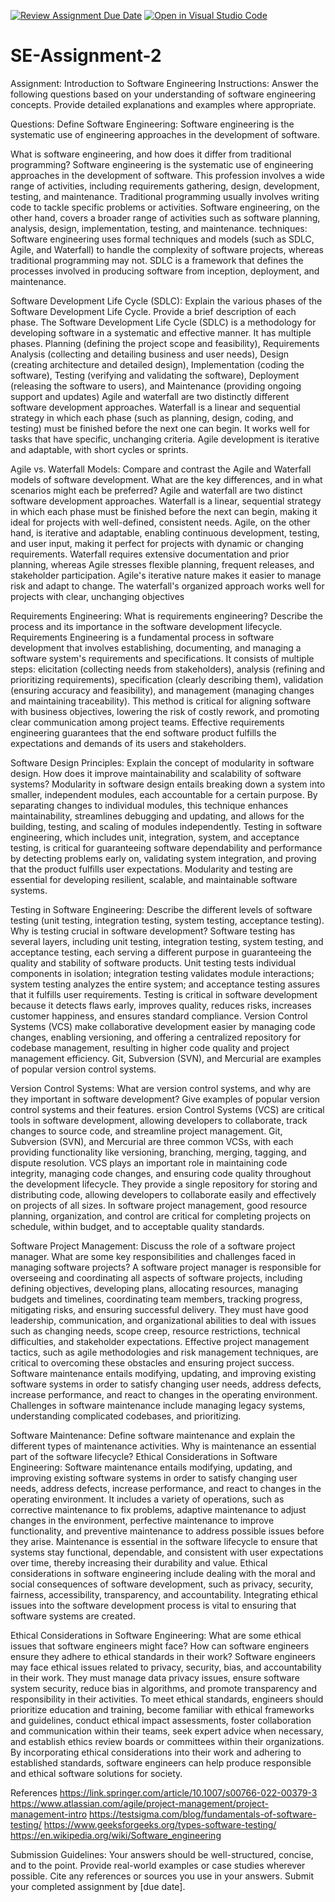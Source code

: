 [![Review Assignment Due Date](https://classroom.github.com/assets/deadline-readme-button-24ddc0f5d75046c5622901739e7c5dd533143b0c8e959d652212380cedb1ea36.svg)](https://classroom.github.com/a/-ucQIGTc)
[![Open in Visual Studio Code](https://classroom.github.com/assets/open-in-vscode-718a45dd9cf7e7f842a935f5ebbe5719a5e09af4491e668f4dbf3b35d5cca122.svg)](https://classroom.github.com/online_ide?assignment_repo_id=15251254&assignment_repo_type=AssignmentRepo)

# SE-Assignment-2

Assignment: Introduction to Software Engineering
Instructions:
Answer the following questions based on your understanding of software engineering concepts. Provide detailed explanations and examples where appropriate.

Questions:
Define Software Engineering:
Software engineering is the systematic use of engineering approaches in the development of software.

What is software engineering, and how does it differ from traditional programming?
Software engineering is the systematic use of engineering approaches in the development of software. This profession involves a wide range of activities, including requirements gathering, design, development, testing, and maintenance. Traditional programming usually involves writing code to tackle specific problems or activities. Software engineering, on the other hand, covers a broader range of activities such as software planning, analysis, design, implementation, testing, and maintenance. techniques: Software engineering uses formal techniques and models (such as SDLC, Agile, and Waterfall) to handle the complexity of software projects, whereas traditional programming may not. SDLC is a framework that defines the processes involved in producing software from inception, deployment, and maintenance.

Software Development Life Cycle (SDLC):
Explain the various phases of the Software Development Life Cycle. Provide a brief description of each phase.
The Software Development Life Cycle (SDLC) is a methodology for developing software in a systematic and effective manner. It has multiple phases. Planning (defining the project scope and feasibility), Requirements Analysis (collecting and detailing business and user needs), Design (creating architecture and detailed design), Implementation (coding the software), Testing (verifying and validating the software), Deployment (releasing the software to users), and Maintenance (providing ongoing support and updates) Agile and waterfall are two distinctly different software development approaches. Waterfall is a linear and sequential strategy in which each phase (such as planning, design, coding, and testing) must be finished before the next one can begin. It works well for tasks that have specific, unchanging criteria. Agile development is iterative and adaptable, with short cycles or sprints.

Agile vs. Waterfall Models:
Compare and contrast the Agile and Waterfall models of software development. What are the key differences, and in what scenarios might each be preferred?
Agile and waterfall are two distinct software development approaches. Waterfall is a linear, sequential strategy in which each phase must be finished before the next can begin, making it ideal for projects with well-defined, consistent needs. Agile, on the other hand, is iterative and adaptable, enabling continuous development, testing, and user input, making it perfect for projects with dynamic or changing requirements. Waterfall requires extensive documentation and prior planning, whereas Agile stresses flexible planning, frequent releases, and stakeholder participation. Agile's iterative nature makes it easier to manage risk and adapt to change. The waterfall's organized approach works well for projects with clear, unchanging objectives

Requirements Engineering:
What is requirements engineering? Describe the process and its importance in the software development lifecycle.
Requirements Engineering is a fundamental process in software development that involves establishing, documenting, and managing a software system's requirements and specifications. It consists of multiple steps: elicitation (collecting needs from stakeholders), analysis (refining and prioritizing requirements), specification (clearly describing them), validation (ensuring accuracy and feasibility), and management (managing changes and maintaining traceability). This method is critical for aligning software with business objectives, lowering the risk of costly rework, and promoting clear communication among project teams. Effective requirements engineering guarantees that the end software product fulfills the expectations and demands of its users and stakeholders.

Software Design Principles:
Explain the concept of modularity in software design. How does it improve maintainability and scalability of software systems?
Modularity in software design entails breaking down a system into smaller, independent modules, each accountable for a certain purpose. By separating changes to individual modules, this technique enhances maintainability, streamlines debugging and updating, and allows for the building, testing, and scaling of modules independently. Testing in software engineering, which includes unit, integration, system, and acceptance testing, is critical for guaranteeing software dependability and performance by detecting problems early on, validating system integration, and proving that the product fulfills user expectations. Modularity and testing are essential for developing resilient, scalable, and maintainable software systems.

Testing in Software Engineering:
Describe the different levels of software testing (unit testing, integration testing, system testing, acceptance testing). Why is testing crucial in software development?
Software testing has several layers, including unit testing, integration testing, system testing, and acceptance testing, each serving a different purpose in guaranteeing the quality and stability of software products. Unit testing tests individual components in isolation; integration testing validates module interactions; system testing analyzes the entire system; and acceptance testing assures that it fulfills user requirements. Testing is critical in software development because it detects flaws early, improves quality, reduces risks, increases customer happiness, and ensures standard compliance. Version Control Systems (VCS) make collaborative development easier by managing code changes, enabling versioning, and offering a centralized repository for codebase management, resulting in higher code quality and project management efficiency. Git, Subversion (SVN), and Mercurial are examples of popular version control systems.

Version Control Systems:
What are version control systems, and why are they important in software development? Give examples of popular version control systems and their features.
ersion Control Systems (VCS) are critical tools in software development, allowing developers to collaborate, track changes to source code, and streamline project management. Git, Subversion (SVN), and Mercurial are three common VCSs, with each providing functionality like versioning, branching, merging, tagging, and dispute resolution. VCS plays an important role in maintaining code integrity, managing code changes, and ensuring code quality throughout the development lifecycle. They provide a single repository for storing and distributing code, allowing developers to collaborate easily and effectively on projects of all sizes. In software project management, good resource planning, organization, and control are critical for completing projects on schedule, within budget, and to acceptable quality standards.

Software Project Management:
Discuss the role of a software project manager. What are some key responsibilities and challenges faced in managing software projects?
A software project manager is responsible for overseeing and coordinating all aspects of software projects, including defining objectives, developing plans, allocating resources, managing budgets and timelines, coordinating team members, tracking progress, mitigating risks, and ensuring successful delivery. They must have good leadership, communication, and organizational abilities to deal with issues such as changing needs, scope creep, resource restrictions, technical difficulties, and stakeholder expectations. Effective project management tactics, such as agile methodologies and risk management techniques, are critical to overcoming these obstacles and ensuring project success. Software maintenance entails modifying, updating, and improving existing software systems in order to satisfy changing user needs, address defects, increase performance, and react to changes in the operating environment. Challenges in software maintenance include managing legacy systems, understanding complicated codebases, and prioritizing.

Software Maintenance:
Define software maintenance and explain the different types of maintenance activities. Why is maintenance an essential part of the software lifecycle?
Ethical Considerations in Software Engineering: Software maintenance entails modifying, updating, and improving existing software systems in order to satisfy changing user needs, address defects, increase performance, and react to changes in the operating environment. It includes a variety of operations, such as corrective maintenance to fix problems, adaptive maintenance to adjust changes in the environment, perfective maintenance to improve functionality, and preventive maintenance to address possible issues before they arise. Maintenance is essential in the software lifecycle to ensure that systems stay functional, dependable, and consistent with user expectations over time, thereby increasing their durability and value. Ethical considerations in software engineering include dealing with the moral and social consequences of software development, such as privacy, security, fairness, accessibility, transparency, and accountability. Integrating ethical issues into the software development process is vital to ensuring that software systems are created.

Ethical Considerations in Software Engineering:
What are some ethical issues that software engineers might face? How can software engineers ensure they adhere to ethical standards in their work?
Software engineers may face ethical issues related to privacy, security, bias, and accountability in their work. They must manage data privacy issues, ensure software system security, reduce bias in algorithms, and promote transparency and responsibility in their activities. To meet ethical standards, engineers should prioritize education and training, become familiar with ethical frameworks and guidelines, conduct ethical impact assessments, foster collaboration and communication within their teams, seek expert advice when necessary, and establish ethics review boards or committees within their organizations. By incorporating ethical considerations into their work and adhering to established standards, software engineers can help produce responsible and ethical software solutions for society.

References
https://link.springer.com/article/10.1007/s00766-022-00379-3
https://www.atlassian.com/agile/project-management/project-management-intro
https://testsigma.com/blog/fundamentals-of-software-testing/
https://www.geeksforgeeks.org/types-software-testing/
https://en.wikipedia.org/wiki/Software_engineering

Submission Guidelines:
Your answers should be well-structured, concise, and to the point.
Provide real-world examples or case studies wherever possible.
Cite any references or sources you use in your answers.
Submit your completed assignment by [due date].
